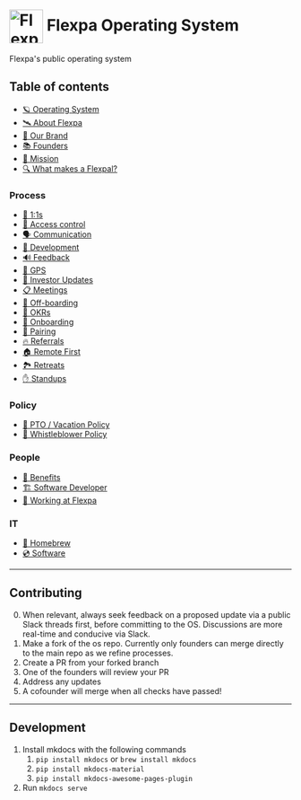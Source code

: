 # <img src="./docs/assets/logo-alt.png" height="60px" align="center" alt="Flexpa logo"> Flexpa Operating System

Flexpa's public operating system

## Table of contents

* [🪐 Operating System](docs/index.md)
* [🛰 About Flexpa](docs/about.md)
* [🎨 Our Brand](docs/brand.md)
* [📚 Founders](docs/founders.md)
* [🌠 Mission](docs/mission.md)
* [🔍 What makes a Flexpal?](docs/what-makes-a-flexpal.md)

### Process
* [🤝 1:1s](docs/process/1-1s.md)
* [🛂 Access control](docs/process/access-control.md)
* [🗣 Communication](docs/process/communication.md)
* [💾 Development](docs/process/development.md)
* [🔊 Feedback](docs/process/feedback.md)
* [🌟 GPS](docs/process/gps.md)
* [📔 Investor Updates](docs/process/investor-updates.md)
* [📋 Meetings](docs/process/meetings.md)
* [🛫 Off-boarding](docs/process/offboarding.md)
* [🚦 OKRs](docs/process/okrs.md)
* [🛬 Onboarding](docs/process/onboarding.md)
* [👥 Pairing](docs/process/pairing.md)
* [🔥 Referrals](docs/process/referrals.md)
* [🏠 Remote First](docs/process/remote-first.md)
* [🏞️ Retreats](docs/process/retreats.md)
* [✋ Standups](docs/process/standups.md)

### Policy
* [🌴 PTO / Vacation Policy](docs/policy/pto-vacation-policy.md)
* [📢 Whistleblower Policy](docs/policy/whistleblower-policy.md)

### People
* [📖 Benefits](docs/people/benefits.md)
* [🏗 Software Developer](docs/people/dev.md)
* [🚀 Working at Flexpa](docs/people/hiring.md)

### IT
* [🍺 Homebrew](docs/it/homebrew.md)
* [💿 Software](docs/it/software.md)

---

## Contributing
0. When relevant, always seek feedback on a proposed update via a public Slack threads first, before committing to the OS. Discussions are more real-time and conducive via Slack.
1. Make a fork of the os repo. Currently only founders can merge directly to the main repo as we refine processes.
2. Create a PR from your forked branch
3. One of the founders will review your PR
4. Address any updates
5. A cofounder will merge when all checks have passed!

---

## Development
1. Install mkdocs with the following commands
   1. `pip install mkdocs` or `brew install mkdocs`
   2. `pip install mkdocs-material`
   3. `pip install mkdocs-awesome-pages-plugin`
2. Run `mkdocs serve`
